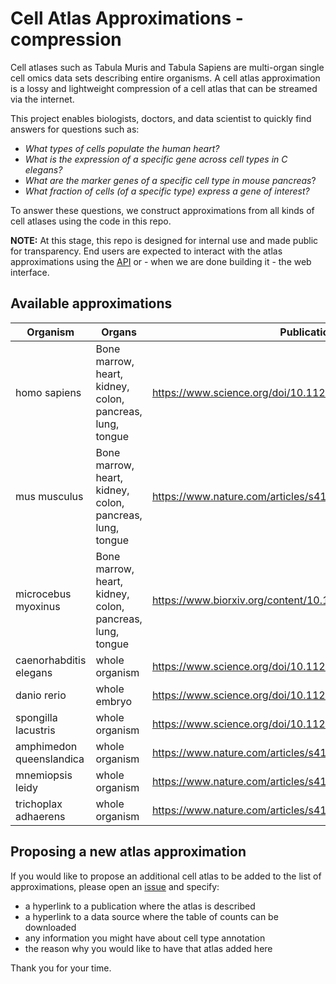 # Cell Atlas Approximations - compression
Cell atlases such as Tabula Muris and Tabula Sapiens are multi-organ single cell omics data sets describing entire organisms. A cell atlas approximation is a lossy and lightweight compression of a cell atlas that can be streamed via the internet.

This project enables biologists, doctors, and data scientist to quickly find answers for questions such as:

- *What types of cells populate the human heart?*
- *What is the expression of a specific gene across cell types in C elegans?*
- *What are the marker genes of a specific cell type in mouse pancreas*?
- *What fraction of cells (of a specific type) express a gene of interest?*

To answer these questions, we construct approximations from all kinds of cell atlases using the code in this repo.

**NOTE:** At this stage, this repo is designed for internal use and made public for transparency. End users are expected to interact with the atlas approximations using the [API](https://atlasapprox.readthedocs.io) or - when we are done building it - the web interface.

## Available approximations

| Organism | Organs | Publication |
| --- | --- | --- |
| homo sapiens | Bone marrow, heart, kidney, colon, pancreas, lung, tongue | https://www.science.org/doi/10.1126/science.abl4896 |
| mus musculus | Bone marrow, heart, kidney, colon, pancreas, lung, tongue | https://www.nature.com/articles/s41586-020-2496-1 |
| microcebus myoxinus | Bone marrow, heart, kidney, colon, pancreas, lung, tongue | https://www.biorxiv.org/content/10.1101/2021.12.12.469460v2 |
| caenorhabditis elegans | whole organism | https://www.science.org/doi/10.1126/science.aam8940 |
| danio rerio | whole embryo | https://www.science.org/doi/10.1126/science.aar4362 |
| spongilla lacustris | whole organism | https://www.science.org/doi/10.1126/science.abj2949 |
| amphimedon queenslandica | whole organism | https://www.nature.com/articles/s41559-018-0575-6 |
| mnemiopsis leidy | whole organism | https://www.nature.com/articles/s41559-018-0575-6 |
| trichoplax adhaerens | whole organism | https://www.nature.com/articles/s41559-018-0575-6 |


## Proposing a new atlas approximation
If you would like to propose an additional cell atlas to be added to the list of approximations, please open an [issue](https://github.com/fabilab/cell_atlas_approximations_compression/issues/new/choose) and specify:

- a hyperlink to a publication where the atlas is described
- a hyperlink to a data source where the table of counts can be downloaded
- any information you might have about cell type annotation
- the reason why you would like to have that atlas added here

Thank you for your time.
